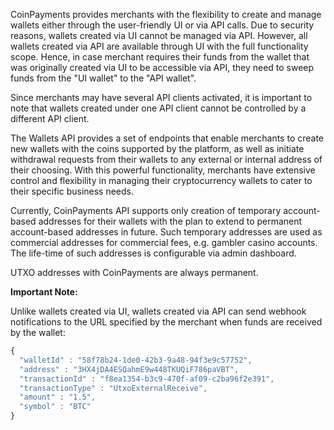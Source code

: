 CoinPayments provides merchants with the flexibility to create and manage wallets either through the user-friendly UI or
via API calls. Due to security reasons, wallets created via UI cannot be managed via API. However, all wallets created
via API are available through UI with the full functionality scope. Hence, in case merchant requires their funds
from the wallet that was originally created via UI to be accessible via API, they need to sweep funds from the "UI wallet"
to the "API wallet".

Since merchants may have several API clients activated, it is important to note that wallets created under one API client
cannot be controlled by a different API client.

The Wallets API provides a set of endpoints that enable merchants to create new wallets with the coins supported by the platform, as well as 
initiate withdrawal requests from their wallets to any external or internal address of their choosing. With this 
powerful functionality, merchants have extensive control and flexibility in managing their cryptocurrency wallets to cater to
their specific business needs.

Currently, CoinPayments API supports only creation of temporary account-based addresses for their wallets with the plan to extend to 
permanent account-based addresses in future. Such temporary addresses are used as commercial addresses for commercial 
fees, e.g. gambler casino accounts. The life-time of such addresses is configurable via admin dashboard.

UTXO addresses with CoinPayments are always permanent.

**Important Note:**

Unlike wallets created via UI, wallets created via API can send webhook notifications to the URL specified by the merchant
when funds are received by the wallet:
```javascript
{
  "walletId" : "58f78b24-1de0-42b3-9a48-94f3e9c57752",
  "address" : "3HX4jDA4ESQahmE9w448TKUQiF786paVBT",
  "transactionId" : "f8ea1354-b3c9-470f-af09-c2ba96f2e391",
  "transactionType" : "UtxoExternalReceive",
  "amount" : "1.5",
  "symbol" : "BTC"
}
```
